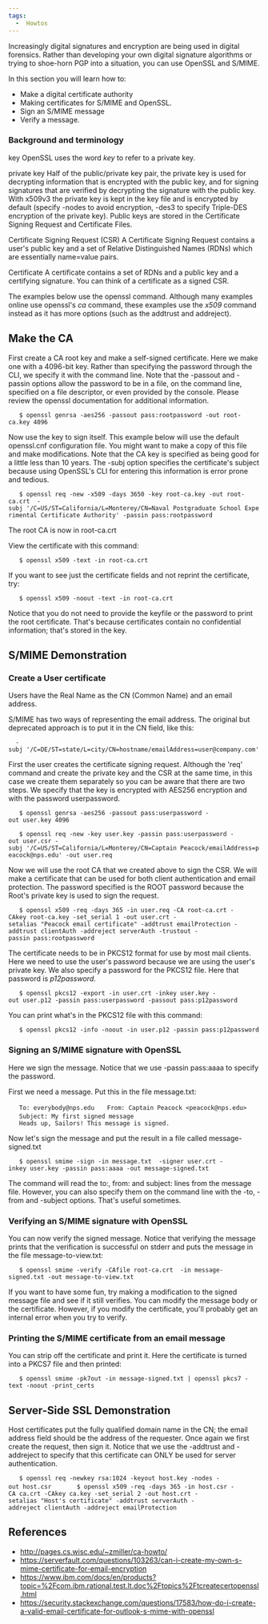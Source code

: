 ```yaml
---
tags:
  -  Howtos
---
```

Increasingly digital signatures and encryption are being used in digital
forensics. Rather than developing your own digital signature algorithms
or trying to shoe-horn PGP into a situation, you can use OpenSSL and
S/MIME.

In this section you will learn how to:

- Make a digital certificate authority
- Making certificates for S/MIME and OpenSSL.
- Sign an S/MIME message
- Verify a message.

### Background and terminology

key
OpenSSL uses the word *key* to refer to a private key.

private key
Half of the public/private key pair, the private key is used for
decrypting information that is encrypted with the public key, and for
signing signatures that are verified by decrypting the signature with
the public key. With x509v3 the private key is kept in the key file and
is encrypted by default (specify -nodes to avoid encryption, -des3 to
specify Triple-DES encryption of the private key). Public keys are
stored in the Certificate Signing Request and Certificate Files.

Certificate Signing Request (CSR)
A Certificate Signing Request contains a user's public key and a set of
Relative Distinguished Names (RDNs) which are essentially name=value
pairs.

Certificate
A certificate contains a set of RDNs and a public key and a certifying
signature. You can think of a certificate as a signed CSR.

The examples below use the openssl command. Although many examples
online use openssl's *ca* command, these examples use the *x509* command
instead as it has more options (such as the addtrust and addreject).

## Make the CA

First create a CA root key and make a self-signed certificate. Here we
make one with a 4096-bit key. Rather than specifying the password
through the CLI, we specify it with the command line. Note that the
-passout and -passin options allow the password to be in a file, on the
command line, specified on a file descriptor, or even provided by the
console. Please review the openssl documentation for additional
information.

`   $ openssl genrsa -aes256 -passout pass:rootpassword -out root-ca.key 4096`

Now use the key to sign itself. This example below will use the default
openssl.cnf configuration file. You might want to make a copy of this
file and make modifications. Note that the CA key is specified as being
good for a little less than 10 years. The -subj option specifies the
certificate's subject because using OpenSSL's CLI for entering this
information is error prone and tedious.

`   $ openssl req -new -x509 -days 3650 -key root-ca.key -out root-ca.crt  -subj '/C=US/ST=California/L=Monterey/CN=Naval Postgraduate School Experimental Certificate Authority' -passin pass:rootpassword`

The root CA is now in root-ca.crt

View the certificate with this command:

`   $ openssl x509 -text -in root-ca.crt`

If you want to see just the certificate fields and not reprint the
certificate, try:

`   $ openssl x509 -noout -text -in root-ca.crt`

Notice that you do not need to provide the keyfile or the password to
print the root certificate. That's because certificates contain no
confidential information; that's stored in the key.

## S/MIME Demonstration

### Create a User certificate

Users have the Real Name as the CN (Common Name) and an email address.

S/MIME has two ways of representing the email address. The original but
deprecated approach is to put it in the CN field, like this:

`  -subj '/C=DE/ST=state/L=city/CN=hostname/emailAddress=user@company.com'`

First the user creates the certificate signing request. Although the
'req' command and create the private key and the CSR at the same time,
in this case we create them separately so you can be aware that there
are two steps. We specify that the key is encrypted with AES256
encryption and with the password userpassword.

`   $ openssl genrsa -aes256 -passout pass:userpassword -out user.key 4096`

`   $ openssl req -new -key user.key -passin pass:userpassword -out user.csr -subj '/C=US/ST=California/L=Monterey/CN=Captain Peacock/emailAddress=peacock@nps.edu' -out user.req`

Now we will use the root CA that we created above to sign the CSR. We
will make a certificate that can be used for both client authentication
and email protection. The password specified is the ROOT password
because the Root's private key is used to sign the request.

`   $ openssl x509 -req -days 365 -in user.req -CA root-ca.crt -CAkey root-ca.key -set_serial 1 -out user.crt -setalias "Peacock email certificate" -addtrust emailProtection -addtrust clientAuth -addreject serverAuth -trustout -passin pass:rootpassword`

The certificate needs to be in PKCS12 format for use by most mail
clients. Here we need to use the user's password because we are using
the user's private key. We also specify a password for the PKCS12 file.
Here that password is *p12password*.

`   $ openssl pkcs12 -export -in user.crt -inkey user.key -out user.p12 -passin pass:userpassword -passout pass:p12password`

You can print what's in the PKCS12 file with this command:

`   $ openssl pkcs12 -info -noout -in user.p12 -passin pass:p12password`

### Signing an S/MIME signature with OpenSSL

Here we sign the message. Notice that we use -passin pass:aaaa to
specify the password.

First we need a message. Put this in the file message.txt:

`   To: everybody@nps.edu`
`   From: Captain Peacock <peacock@nps.edu>`
`   Subject: My first signed message`
`   `
`   Heads up, Sailors! This message is signed.`

Now let's sign the message and put the result in a file called
message-signed.txt

`   $ openssl smime -sign -in message.txt  -signer user.crt -inkey user.key -passin pass:aaaa -out message-signed.txt`

The command will read the to:, from: and subject: lines from the message
file. However, you can also specify them on the command line with the
-to, -from and -subject options. That's useful sometimes.

### Verifying an S/MIME signature with OpenSSL

You can now verify the signed message. Notice that verifying the message
prints that the verification is successful on stderr and puts the
message in the file message-to-view.txt:

`   $ openssl smime -verify -CAfile root-ca.crt  -in message-signed.txt -out message-to-view.txt`

If you want to have some fun, try making a modification to the signed
message file and see if it still verifies. You can modify the message
body or the certificate. However, if you modify the certificate, you'll
probably get an internal error when you try to verify.

### Printing the S/MIME certificate from an email message

You can strip off the certificate and print it. Here the certificate is
turned into a PKCS7 file and then printed:

`   $ openssl smime -pk7out -in message-signed.txt | openssl pkcs7 -text -noout -print_certs`

## Server-Side SSL Demonstration

Host certificates put the fully qualified domain name in the CN; the
email address field should be the address of the requester. Once again
we first create the request, then sign it. Notice that we use the
-addtrust and -addreject to specify that this certificate can ONLY be
used for server authentication.

`   $ openssl req -newkey rsa:1024 -keyout host.key -nodes -out host.csr`
`   `
`   $ openssl x509 -req -days 365 -in host.csr -CA ca.crt -CAkey ca.key -set_serial 2 -out host.crt -setalias "Host's certificate" -addtrust serverAuth -addreject clientAuth -addreject emailProtection`

## References

- <http://pages.cs.wisc.edu/~zmiller/ca-howto/>
- <https://serverfault.com/questions/103263/can-i-create-my-own-s-mime-certificate-for-email-encryption>
- <https://www.ibm.com/docs/en/products?topic=%2Fcom.ibm.rational.test.lt.doc%2Ftopics%2Ftcreatecertopenssl.html>
- <https://security.stackexchange.com/questions/17583/how-do-i-create-a-valid-email-certificate-for-outlook-s-mime-with-openssl>
